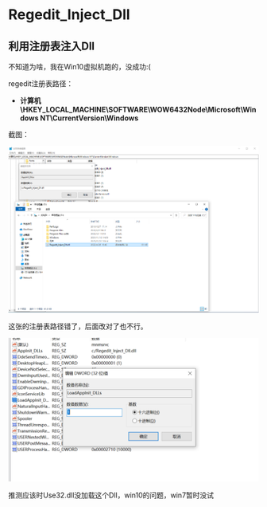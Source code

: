 # Regedit_Inject_Dll

## 利用注册表注入Dll

不知道为啥，我在Win10虚拟机跑的，没成功:(

regedit注册表路径：

- **计算机\HKEY_LOCAL_MACHINE\SOFTWARE\WOW6432Node\Microsoft\Windows NT\CurrentVersion\Windows**

截图：

![AppInit_Dll](./AppInit_Dll.png)

这张的注册表路径错了，后面改对了也不行。

![Load](./Load.png)

推测应该时Use32.dll没加载这个Dll，win10的问题，win7暂时没试
